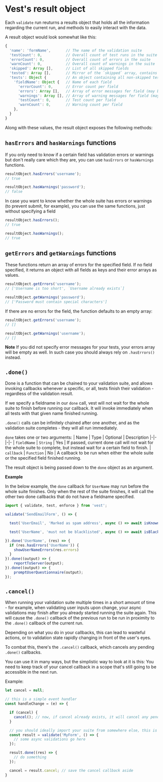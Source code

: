 # Vest's result object
Each `validate` run reuturns a results object that holds all the information regarding the current run, and methods to easily interact with the data.

A result object would look somewhat like this:
```js
{
  'name': 'formName',       // The name of the validation suite
  'testCount': 0,           // Overall count of test runs in the suite
  'errorCount': 0,          // Overall count of errors in the suite
  'warnCount': 0,           // Overall count of warnings in the suite
  'skipped': Array [],      // List of all skipped fields
  'tested': Array [],       // Mirror of the `skipped` array, contains all the tests that did run
  'tests': Object {         // An object containing all non-skipped tests
    'fieldName': Object {   // Name of each field
      'errorCount': 0,      // Error count per field
      'errors': Array [],   // Array of error messages fer field (may be undefined)
      'warnings': Array [], // Array of warning messages fer field (may be undefined)
      'testCount': 0,       // Test count per field
      'warnCount': 0,       // Warning count per field
    },
  }
}
```
Along with these values, the result object exposes the following methods:

## `hasErrors` and `hasWarnings` functions

If you only need to know if a certain field has validation errors or warnings but don't really care which they are, you can use `hasErrors` or `hasWarnings` functions.

```js
resultObject.hasErrors('username');
// true

resultObject.hasWarnings('password');
// false
```
In case you want to know whether the whole suite has errors or warnings (to prevent submit, for example), you can use the same functions, just without specifying a field

```js
resultObject.hasErrors();
// true

resultObject.hasWarnings();
// true
```

## `getErrors` and `getWarnings` functions
These functions return an array of errors for the specified field. If no field specified, it returns an object with all fields as keys and their error arrays as values.

```js
resultObject.getErrors('username');
// ['Username is too short', `Username already exists`]

resultObject.getWarnings('password');
// ['Password must contain special characters']
```

If there are no errors for the field, the function defaults to an empty array:
```js
resultObject.getErrors('username');
// []

resultObject.getWarnings('username');
// []
```
**Note** If you did not specify error messages for your tests, your errors array will be empty as well. In such case you should always rely on `.hasErrors()` instead.

## `.done()`
Done is a function that can be chained to your validation suite, and allows invoking callbacks whenever a specific, or all, tests finish their validation - regardless of the validation result.

If we specify a fieldname in our `done` call, vest will not wait for the whole suite to finish before running our callback. It will invoke immediately when all tests with that given name finished running.

`.done()` calls can be infinitely chained after one another, and as the validation suite completes - they will all run immediately.

`done` takes one or two arguments:
| Name | Type | Optional | Description
|-|-|-|-
| `fieldName` | `String` | Yes | If passed, current done call will not wait for the whole suite to complete, but instead wait for a certain field to finish.
| `callback` | `Function` | No | A callback to be run when either the whole suite or the specified field finished running.

The result object is being passed down to the `done` object as an argument.

**Example**

In the below example, the `done` callback for `UserName` may run before the whole suite finishes. Only when the rest of the suite finishes, it will call the other two done callbacks that do not have a fieldname specified.

```js
import { validate, test, enforce } from 'vest';

validate('SendEmailForm', () => {

  test('UserEmail', 'Marked as spam address', async () => await isKnownSpammer(address));

  test('UserName', 'must not be blacklisted', async () => await isBlacklistedUser(username));

}).done('UserName', (res) => {
  if (res.hasErrors('UserName')) {
    showUserNameErrors(res.errors)
  }
}).done((output) => {
    reportToServer(output);
}).done((output) => {
    promptUserQuestionnaire(output);
});
```

## `.cancel()`
When running your validation suite multiple times in a short amount of time - for example, when validating user inputs upon change, your async validations may finish after you already started running the suite again. This will cause the `.done()` callback of the previous run to be run in proximity to the `.done()` callback of the current run.

Depending on what you do in your callbacks, this can lead to wasteful actions, or to validation state rapidly changing in front of the user's eyes.

To combat this, there's the `.cancel()` callback, which cancels any pending `.done()` callbacks.

You can use it in many ways, but the simplistic way to look at it is this: You need to keep track of your cancel callback in a scope that's still going to be accessible in the next run.

Example:

```js
let cancel = null;

// this is a simple event handler
const handleChange = (e) => {

  if (cancel) {
    cancel(); // now, if cancel already exists, it will cancel any pending callbacks
  }

  // you should ideally import your suite from somewhere else, this is here just for the demonstration
  const result = validate('MyForm', () => {
    // some async validations go here
  });

  result.done((res) => {
    // do something
  });

  cancel = result.cancel; // save the cancel callback aside
}
```
